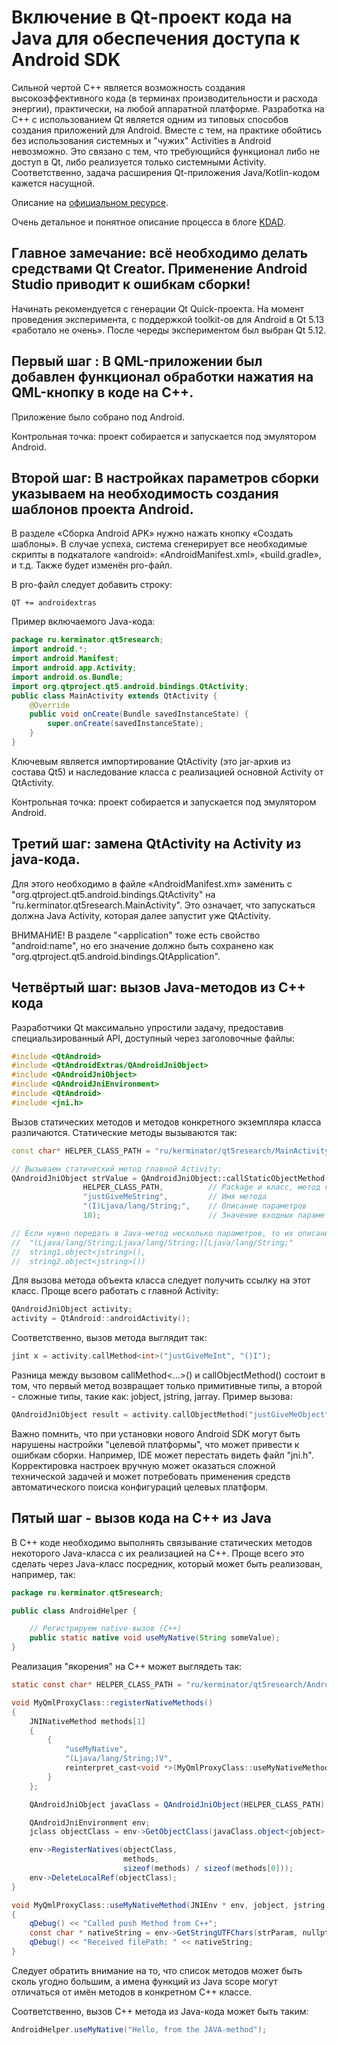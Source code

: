 # Включение в Qt-проект кода на Java для обеспечения доступа к Android SDK

Сильной чертой C++ является возможность создания высокоэффективного кода (в терминах производительности и расхода энергии), практически, на любой аппаратной платформе. Разработка на C++ с использованием Qt является одним из типовых способов создания приложений для Android. Вместе с тем, на практике обойтись без использования системных и "чужих" Activities в Android невозможно. Это связано с тем, что требующийся функционал либо не доступ в Qt, либо реализуется только системными Activity. Соответственно, задача расширения Qt-приложения Java/Kotlin-кодом кажется насущной.

Описание на [официальном ресурсе](https://doc.qt.io/qt-5/qandroidjniobject.html).

Очень детальное и понятное описание процесса в блоге [KDAD](https://www.kdab.com/qt-android-episode-7/).

## Главное замечание: всё необходимо делать средствами Qt Creator. Применение Android Studio приводит к ошибкам сборки!

Начинать рекомендуется с генерации Qt Quick-проекта. На момент проведения эксперимента, с поддержкой toolkit-ов для Android в Qt 5.13 «работало не очень». После череды экспериментом был выбран Qt 5.12.

## Первый шаг : В QML-приложении был добавлен функционал обработки нажатия на QML-кнопку в коде на C++.

Приложение было собрано под Android. 

Контрольная точка: проект собирается и запускается под эмулятором Android.

## Второй шаг: В настройках параметров сборки указываем на необходимость создания шаблонов проекта Android. 

В разделе «Сборка Android APK» нужно нажать кнопку «Создать шаблоны». В случае успеха, система сгенерирует все необходимые скрипты в подкаталоге «android»: «AndroidManifest.xml», «build.gradle», и т.д. Также будет изменён pro-файл.

В pro-файл следует добавить строку:

```
QT += androidextras
```

Пример включаемого Java-кода:

```java
package ru.kerminator.qt5research;
import android.*;
import android.Manifest;
import android.app.Activity;
import android.os.Bundle;
import org.qtproject.qt5.android.bindings.QtActivity;
public class MainActivity extends QtActivity {
    @Override
    public void onCreate(Bundle savedInstanceState) {
        super.onCreate(savedInstanceState);
    }
}
```

Ключевым является импортирование QtActivity (это jar-архив из состава Qt5) и наследование класса с реализацией основной Activity от QtActivity.

Контрольная точка: проект собирается и запускается под эмулятором Android.

## Третий шаг: замена QtActivity на Activity из java-кода.

Для этого необходимо в файле «AndroidManifest.xm» заменить <activity name=…> с "org.qtproject.qt5.android.bindings.QtActivity" на "ru.kerminator.qt5research.MainActivity". Это означает, что запускаться должна Java Activity, которая далее запустит уже QtActivity.

ВНИМАНИЕ! В разделе "<application" тоже есть свойство "android:name", но его значение должно быть сохранено как "org.qtproject.qt5.android.bindings.QtApplication".

## Четвёртый шаг: вызов Java-методов из C++ кода

Разработчики Qt максимально упростили задачу, предоставив специальзированный API, доступный через заголовочные файлы:

```cpp
#include <QtAndroid>
#include <QtAndroidExtras/QAndroidJniObject>
#include <QAndroidJniObject>
#include <QAndroidJniEnvironment>
#include <QtAndroid>
#include <jni.h>
```

Вызов статических методов и методов конкретного экземпляра класса различаются. Статические методы вызываются так:

```cpp
const char* HELPER_CLASS_PATH = "ru/kerminator/qt5research/MainActivity";

// Вызываем статический метод главной Activity:
QAndroidJniObject strValue = QAndroidJniObject::callStaticObjectMethod(
                HELPER_CLASS_PATH,          // Package и класс, метод которого следует вызвать
                "justGiveMeString",         // Имя метода
                "(I)Ljava/lang/String;",    // Описание параметров
                10);                        // Значение входных параметров

// Если нужно передать в Java-метод несколько параметров, то их описание
//  "(Ljava/lang/String;Ljava/lang/String;)[Ljava/lang/String;"
//  string1.object<jstring>(),
//  string2.object<jstring>())
```

Для вызова метода объекта класса следует получить ссылку на этот класс. Проще всего работать с главной Activity:

```cpp
QAndroidJniObject activity;
activity = QtAndroid::androidActivity();
```

Соответственно, вызов метода выглядит так:

```cpp
jint x = activity.callMethod<int>("justGiveMeInt", "()I");
```

Разница между вызовом callMethod<...>() и callObjectMethod() состоит в том, что первый метод возвращает только примитивные типы, а второй - сложные типы, такие как: jobject, jstring, jarray. Пример вызова:

```cpp
QAndroidJniObject result = activity.callObjectMethod("justGiveMeObject", "...");
```

Важно помнить, что при установки нового Android SDK могут быть нарушены настройки "целевой платформы", что может привести к ошибкам сборки. Например, IDE может перестать видеть файл "jni.h". Корректировка настроек вручную может оказаться сложной технической задачей и может потребовать применения средств автоматического поиска конфигураций целевых платформ.

## Пятый шаг - вызов кода на С++ из Java

В C++ коде необходимо выполнять связывание статических методов некоторого Java-класса с их реализацией на C++. Проще всего это сделать через Java-класс посредник, который может быть реализован, например, так:

```java
package ru.kerminator.qt5research;

public class AndroidHelper {

    // Регистрируем native-вызов (C++)
    public static native void useMyNative(String someValue);
}
```

Реализация "якорения" на C++ может выглядеть так:
```java
static const char* HELPER_CLASS_PATH = "ru/kerminator/qt5research/AndroidHelper";

void MyQmlProxyClass::registerNativeMethods()
{
    JNINativeMethod methods[1]
    {
        {
            "useMyNative",
            "(Ljava/lang/String;)V",
            reinterpret_cast<void *>(MyQmlProxyClass::useMyNativeMethod)
        }
    };

    QAndroidJniObject javaClass = QAndroidJniObject(HELPER_CLASS_PATH);

    QAndroidJniEnvironment env;
    jclass objectClass = env->GetObjectClass(javaClass.object<jobject>());

    env->RegisterNatives(objectClass,
                         methods,
                         sizeof(methods) / sizeof(methods[0]));
    env->DeleteLocalRef(objectClass);
}

void MyQmlProxyClass::useMyNativeMethod(JNIEnv * env, jobject, jstring strParam)
{
    qDebug() << "Called push Method from C++";
    const char * nativeString = env->GetStringUTFChars(strParam, nullptr);
    qDebug() << "Received filePath: " << nativeString;
}
```

Следует обратить внимание на то, что список методов может быть сколь угодно большим, а имена функций из Java scope могут отличаться от имён методов в конкретном C++ классе.

Соответственно, вызов C++ метода из Java-кода может быть таким:

```java
AndroidHelper.useMyNative("Hello, from the JAVA-method");
```
 
